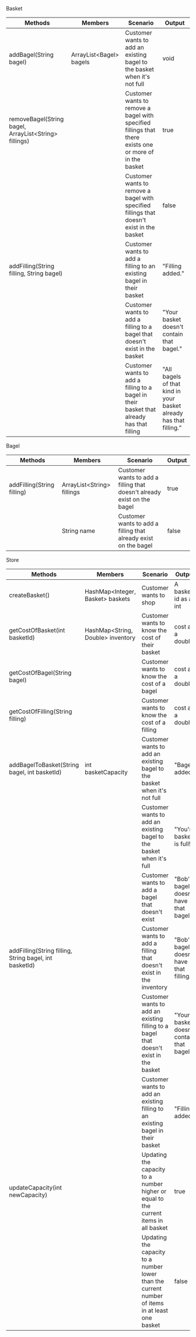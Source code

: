 Basket

| Methods                                               | Members                  | Scenario                                                                                                  | Output                                                             |
|-------------------------------------------------------|--------------------------|-----------------------------------------------------------------------------------------------------------|--------------------------------------------------------------------|
| addBagel(String bagel)                                | ArrayList\<Bagel> bagels | Customer wants to add an existing bagel to the basket when it's not full                                  | void                                                               |
| removeBagel(String bagel, ArrayList\<String> fillings) |                          | Customer wants to remove a bagel with specified fillings that there exists one or more of in the basket   | true                                                               |
|                                                       |                          | Customer wants to remove a bagel with specified fillings that doesn't exist in the basket                 | false                                                              |
| addFilling(String filling, String bagel)              |                          | Customer wants to add a filling to an existing bagel in their basket                                      | "Filling added."                                                   |
|                                                       |                          | Customer wants to add a filling to a bagel that doesn't exist in the basket                               | "Your basket doesn't contain that bagel."                          |
|                                                       |                          | Customer wants to add a filling to a bagel in their basket that already has that filling                  | "All bagels of that kind in your basket already has that filling." |

Bagel

| Methods                     | Members                     | Scenario                                                                | Output                                                             |
|-----------------------------|-----------------------------|-------------------------------------------------------------------------|--------------------------------------------------------------------|
| addFilling(String filling)  | ArrayList\<String> fillings | Customer wants to add a filling that doesn't already exist on the bagel | true                                                               |
|                             | String name                 | Customer wants to add a filling that already exist on the bagel         | false                                                              |


Store 

| Methods                                                | Members                            | Scenario                                                                                        | Output                                    |
|--------------------------------------------------------|------------------------------------|-------------------------------------------------------------------------------------------------|-------------------------------------------|
| createBasket()                                         | HashMap\<Integer, Basket> baskets  | Customer wants to shop                                                                          | A basket id as an int                     |
| getCostOfBasket(int basketId)                          | HashMap\<String, Double> inventory | Customer wants to know the cost of their basket                                                 | cost as a double                          |
| getCostOfBagel(String bagel)                           |                                    | Customer wants to know the cost of a bagel                                                      | cost as a double                          |
| getCostOfFilling(String filling)                       |                                    | Customer wants to know the cost of a filling                                                    | cost as a double                          |
| addBagelToBasket(String bagel, int basketId)           | int basketCapacity                 | Customer wants to add an existing bagel to the basket when it's not full                        | "Bagel added."                            |
|                                                        |                                    | Customer wants to add an existing bagel to the basket when it's full                            | "You're basket is full!"                  |
|                                                        |                                    | Customer wants to add a bagel that doesn't exist                                                | "Bob's bagels doesn't have that bagel."   |
| addFilling(String filling, String bagel, int basketId) |                                    | Customer wants to add a filling that doesn't exist in the inventory                             | "Bob's bagels doesn't have that filling." |
|                                                        |                                    | Customer wants to add an existing filling to a bagel that doesn't exist in the basket           | "Your basket doesn't contain that bagel." |
|                                                        |                                    | Customer wants to add an existing filling to an existing bagel in their basket                  | "Filling added."                          |
| updateCapacity(int newCapacity)                        |                                    | Updating the capacity to a number higher or equal to the current items in all basket            | true                                      |
|                                                        |                                    | Updating the capacity to a number lower than the current number of items in at least one basket | false                                     |

